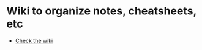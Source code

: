 # Wiki to organize notes, cheatsheets, etc
* [Check the wiki](/https://github.com/juancho85/my_notes/wiki)
